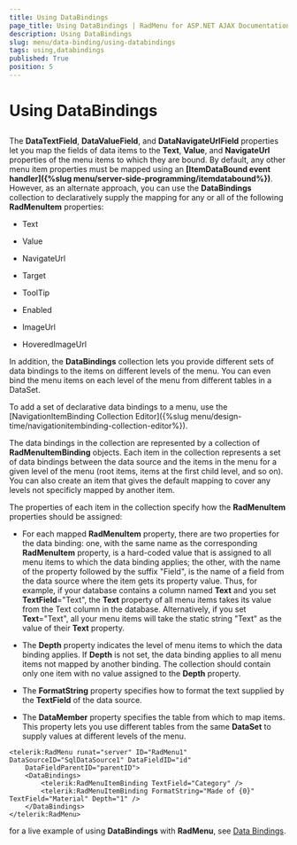 ```yaml
---
title: Using DataBindings
page_title: Using DataBindings | RadMenu for ASP.NET AJAX Documentation
description: Using DataBindings
slug: menu/data-binding/using-databindings
tags: using,databindings
published: True
position: 5
---
```


# Using DataBindings

## 

The **DataTextField**, **DataValueField**, and **DataNavigateUrlField** properties let you map the fields of data items to the **Text**, **Value**, and **NavigateUrl** properties of the menu items to which they are bound. By default, any other menu item properties must be mapped using an **[ItemDataBound event handler]({%slug menu/server-side-programming/itemdatabound%})**. However, as an alternate approach, you can use the **DataBindings** collection to declaratively supply the mapping for any or all of the following **RadMenuItem** properties:

* Text

* Value

* NavigateUrl

* Target

* ToolTip

* Enabled

* ImageUrl

* HoveredImageUrl

In addition, the **DataBindings** collection lets you provide different sets of data bindings to the items on different levels of the menu. You can even bind the menu items on each level of the menu from different tables in a DataSet.

To add a set of declarative data bindings to a menu, use the [NavigationItemBinding Collection Editor]({%slug menu/design-time/navigationitembinding-collection-editor%}).

The data bindings in the collection are represented by a collection of **RadMenuItemBinding** objects. Each item in the collection represents a set of data bindings between the data source and the items in the menu for a given level of the menu (root items, items at the first child level, and so on). You can also create an item that gives the default mapping to cover any levels not specificly mapped by another item.

The properties of each item in the collection specify how the **RadMenuItem** properties should be assigned:

* For each mapped **RadMenuItem** property, there are two properties for the data binding: one, with the same name as the corresponding **RadMenuItem** property, is a hard-coded value that is assigned to all menu items to which the data binding applies; the other, with the name of the property followed by the suffix "Field", is the name of a field from the data source where the item gets its property value. Thus, for example, if your database contains a column named **Text** and you set **TextField**="Text", the **Text** property of all menu items takes its value from the Text column in the database. Alternatively, if you set **Text**="Text", all your menu items will take the static string "Text" as the value of their **Text** property.

* The **Depth** property indicates the level of menu items to which the data binding applies. If **Depth** is not set, the data binding applies to all menu items not mapped by another binding. The collection should contain only one item with no value assigned to the **Depth** property.

* The **FormatString** property specifies how to format the text supplied by the **TextField** of the data source.

* The **DataMember** property specifies the table from which to map items. This property lets you use different tables from the same **DataSet** to supply values at different levels of the menu.

````ASPNET
<telerik:RadMenu runat="server" ID="RadMenu1" DataSourceID="SqlDataSource1" DataFieldID="id"
	DataFieldParentID="parentID">
	<DataBindings>
		<telerik:RadMenuItemBinding TextField="Category" />
		<telerik:RadMenuItemBinding FormatString="Made of {0}" TextField="Material" Depth="1" />
	</DataBindings>
</telerik:RadMenu>
````


for a live example of using **DataBindings** with **RadMenu**, see [Data Bindings](http://demos.telerik.com/aspnet-ajax/Menu/Examples/Programming/DataBindings/DefaultCS.aspx).
